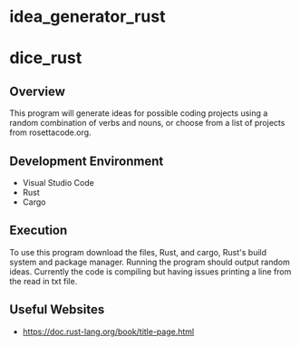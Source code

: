 # idea_generator_rust

# dice_rust

## Overview

This program will generate ideas for possible coding projects using a random combination of verbs and nouns, or choose from a list of projects from rosettacode.org.


## Development Environment
* Visual Studio Code
* Rust
* Cargo

## Execution
To use this program download the files, Rust, and cargo, Rust's build system and package manager.  Running the program should output random ideas.  Currently the code is compiling but having issues printing a line from the read in txt file.  

## Useful Websites
* https://doc.rust-lang.org/book/title-page.html